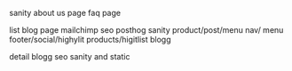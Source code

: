 sanity
about us page
faq page

list blog page
mailchimp
seo
posthog
sanity product/post/menu nav/ menu footer/social/highylit products/higitlist blogg

detail blogg
seo sanity and static
